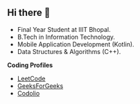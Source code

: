 ## Hi there 👋

<!--
**JiitAsh/JiitAsh** is a ✨ _special_ ✨ repository because its `README.md` (this file) appears on your GitHub profile.

Here are some ideas to get you started:

- 🔭 I’m currently working on ...
- 🌱 I’m currently learning ...
- 👯 I’m looking to collaborate on ...
- 🤔 I’m looking for help with ...
- 💬 Ask me about ...
- 📫 How to reach me: ...
- 😄 Pronouns: ...
- ⚡ Fun fact: ...
-->

- Final Year Student at IIIT Bhopal.
- B.Tech in Information Technology.
- Mobile Application Development (Kotlin).
- Data Structures & Algorithms (C++).



__Coding Profiles__
- [LeetCode](https://leetcode.com/JiitAsh/)
- [GeeksForGeeks](https://auth.geeksforgeeks.org/user/jiit_ash/practice)
- [Codolio](https://codolio.com/profile/JiitAsh)

